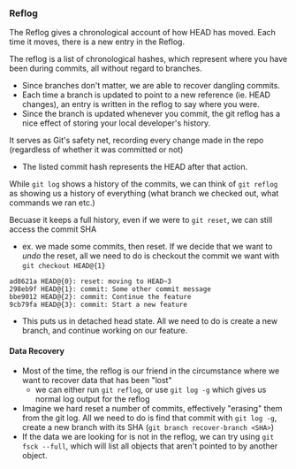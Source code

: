 
### Reflog
The Reflog gives a chronological account of how HEAD has moved. Each time it moves, there is a new entry in the Reflog.

The reflog is a list of chronological hashes, which represent where you have been during commits, all without regard to branches.
- Since branches don't matter, we are able to recover dangling commits.
- Each time a branch is updated to point to a new reference (ie. HEAD changes), an entry is written in the reflog to say where you were.
- Since the branch is updated whenever you commit, the git reflog has a nice effect of storing your local developer's history.

It serves as Git's safety net, recording every change made in the repo (regardless of whether it was committed or not)
- The listed commit hash represents the HEAD after that action.

While `git log` shows a history of the commits, we can think of `git reflog` as showing us a history of everything (what branch we checked out, what commands we ran etc.)

Becuase it keeps a full history, even if we were to `git reset`, we can still access the commit SHA
- ex. we made some commits, then reset. If we decide that we want to *undo* the reset, all we need to do is checkout the commit we want with `git checkout HEAD@{1}`
```
ad8621a HEAD@{0}: reset: moving to HEAD~3
298eb9f HEAD@{1}: commit: Some other commit message
bbe9012 HEAD@{2}: commit: Continue the feature
9cb79fa HEAD@{3}: commit: Start a new feature
```
- This puts us in detached head state. All we need to do is create a new branch, and continue working on our feature.

#### Data Recovery
- Most of the time, the reflog is our friend in the circumstance where we want to recover data that has been "lost"
	- we can either run `git reflog`, or use `git log -g` which gives us normal log output for the reflog
- Imagine we hard reset a number of commits, effectively "erasing" them from the git log. All we need to do is find that commit with `git log -g`, create a new branch with its SHA (`git branch recover-branch <SHA>`)
- If the data we are looking for is not in the reflog, we can try using `git fsck --full`, which will list all objects that aren't pointed to by another object.
